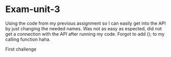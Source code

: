 # Exam-unit-3
 Using the code from my previous assignment so I can easily get into the API by just changing the needed names. Was not as easy as espected, did not get a connection with the API after running my code. Forgot to add ();  to my calling function haha.
 
 First challenge

